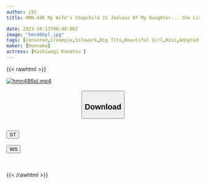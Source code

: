 ```yaml
---
author: j91
title: HMN-486 My Wife's Stepchild Is Jealous Of My Daughter... She Lives With Me (father-in-law) In The Futon And Can't Stop Kissing And Creampieing Her Continuously! Konatsu Kashiwagi

date: 2023-10-13T00:40:00Z
image: "hmn486pl.jpg"
tags: [Censored,Creampie,Solowork,Big Tits,Beautiful Girl,Kiss,Adopted Daughter	]
maker: [Honnaka]
actress: [Kashiwagi Konatsu ]
---
```



{{< rawhtml >}}

<div class="video" data-videoid="GeJWX3mLJ2s1xb6">
    <a href="javascript:;">
        <img src="https://my.j91.asia/posts/hmn486pl/hmn486pl.jpg" width="WIDTH" height="HEIGHT" alt="hmn486pl.mp4" loading="lazy">
    </a>
</div>

<script type="text/javascript" src="https://j91.asia/asset/on-demand-st.js"></script>

<br>
  <link rel="stylesheet" href="https://j91.asia/asset/bs5.css">
  
  <center>
  <button class="btn btn-primary" type="button" data-bs-toggle="collapse" data-bs-target=".multi-collapse" aria-expanded="false" aria-controls="multiCollapseExample1 multiCollapseExample2"><h2>Download</h2></button></center>
</p>
<div class="row">
  <div class="col">
    <div class="collapse multi-collapse" id="multiCollapseExample1">
      <div class="card card-body">
	      	      <br>
<div class="buttons">  
<a href="https://streamtape.to/v/GeJWX3mLJ2s1xb6"><button class="btn-hover color-3"><i class="fa fa-download"></i> ST</button></a></div>
    </div>
  </div>
</div>
  <div class="col">
    <div class="collapse multi-collapse" id="multiCollapseExample2">
      <div class="card card-body">
	      <br>
<div class="buttons">
    <a href="https://wolfstream.tv/q4m1i0xp73ub"><button class="btn-hover color-9"><i class="fa fa-download"></i> WS</button></a></div>
<br><br>
      </div>
    </div>
  </div>
</div>

{{< /rawhtml >}}
